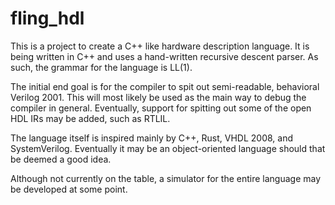 # fling_hdl
This is a project to create a C++ like hardware description language.  It
is being written in C++ and uses a hand-written recursive descent parser.
As such, the grammar for the language is LL(1).

The initial end goal is for the compiler to spit out semi-readable,
behavioral Verilog 2001.  This will most likely be used as the main way to
debug the compiler in general.  Eventually, support for spitting out some
of the open HDL IRs may be added, such as RTLIL.

The language itself is inspired mainly by C++, Rust, VHDL 2008, and
SystemVerilog.  Eventually it may be an object-oriented language should
that be deemed a good idea.

Although not currently on the table, a simulator for the entire language
may be developed at some point.
